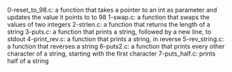 0-reset_to_98.c: a function that takes a pointer to an int as parameter and updates the value it points to to 98
1-swap.c: a function that swaps the values of two integers
2-strlen.c: a function that returns the length of a string
3-puts.c: a function that prints a string, followed by a new line, to stdout
4-print_rev.c: a function that prints a string, in reverse
5-rev_string.c: a function that reverses a string
6-puts2.c: a function that prints every other character of a string, starting with the first character
7-puts_half.c: prints half of a string
